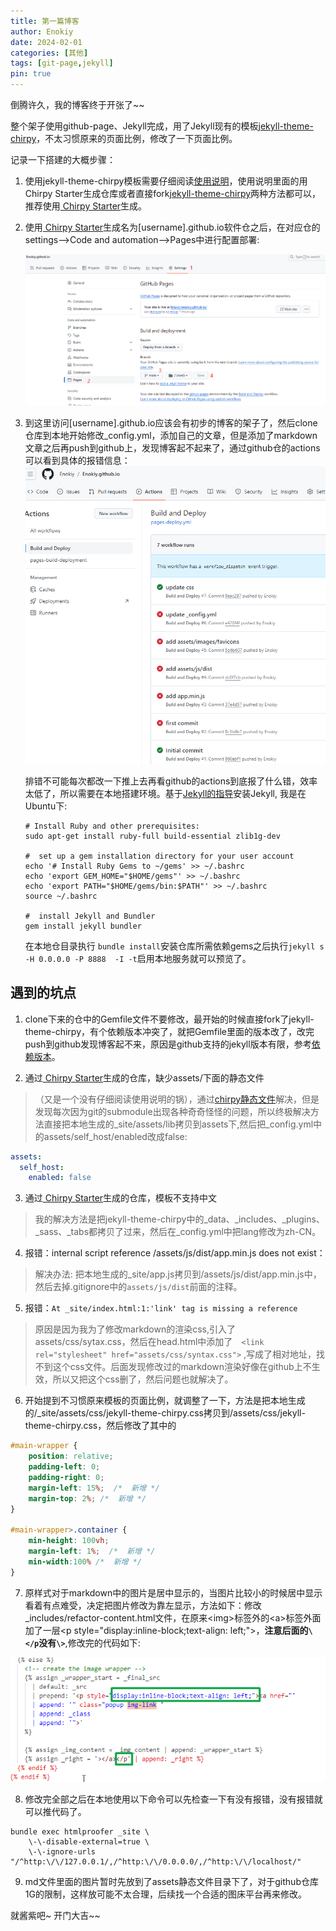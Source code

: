 ```yaml
---
title: 第一篇博客
author: Enokiy
date: 2024-02-01 
categories: [其他]
tags: [git-page,jekyll]
pin: true
---
```


倒腾许久，我的博客终于开张了~~

整个架子使用github-page、Jekyll完成，用了Jekyll现有的模板[jekyll-theme-chirpy](https://github.com/cotes2020/jekyll-theme-chirpy)，不太习惯原来的页面比例，修改了一下页面比例。

记录一下搭建的大概步骤：

1. 
    使用jekyll-theme-chirpy模板需要仔细阅读[使用说明](https://chirpy.cotes.page/posts/getting-started/)，使用说明里面的用Chirpy Starter生成仓库或者直接fork[jekyll-theme-chirpy](https://github.com/cotes2020/jekyll-theme-chirpy)两种方法都可以，推荐使用[ Chirpy Starter](https://github.com/cotes2020/chirpy-starter)生成。

2. 
    使用[ Chirpy Starter](https://github.com/cotes2020/chirpy-starter)生成名为[username].github.io软件仓之后，在对应仓的settings-->Code and automation-->Pages中进行配置部署:

    ![](/assets/images/the-first-blog/20240206143728.png)

3. 
    到这里访问[username].github.io应该会有初步的博客的架子了，然后clone仓库到本地开始修改_config.yml，添加自己的文章，但是添加了markdown文章之后再push到github上，发现博客起不起来了，通过github仓的actions可以看到具体的报错信息：
  ![](/assets/images/the-first-blog/20240206144708.png)

    排错不可能每次都改一下推上去再看github的actions到底报了什么错，效率太低了，所以需要在本地搭建环境。基于[Jekyll的指导](https://docs.github.com/en/pages/setting-up-a-github-pages-site-with-jekyll/testing-your-github-pages-site-locally-with-jekyll)安装Jekyll, 我是在Ubuntu下:

    ```console
    # Install Ruby and other prerequisites:
    sudo apt-get install ruby-full build-essential zlib1g-dev

    #  set up a gem installation directory for your user account
    echo '# Install Ruby Gems to ~/gems' >> ~/.bashrc
    echo 'export GEM_HOME="$HOME/gems"' >> ~/.bashrc
    echo 'export PATH="$HOME/gems/bin:$PATH"' >> ~/.bashrc
    source ~/.bashrc

    #  install Jekyll and Bundler
    gem install jekyll bundler
    ```

    在本地仓目录执行 `bundle install`安装仓库所需依赖gems之后执行`jekyll s -H 0.0.0.0 -P 8888  -I -t`启用本地服务就可以预览了。

## 遇到的坑点

1. clone下来的仓中的Gemfile文件不要修改，最开始的时候直接fork了jekyll-theme-chirpy，有个依赖版本冲突了，就把Gemfile里面的版本改了，改完push到github发现博客起不来，原因是github支持的jekyll版本有限，参考[依赖版本](https://pages.github.com/versions/)。

2. 通过[ Chirpy Starter](https://github.com/cotes2020/chirpy-starter)生成的仓库，缺少assets/下面的静态文件

> （又是一个没有仔细阅读使用说明的锅），通过[chirpy静态文件](https://github.com/cotes2020/chirpy-static-assets#readme)解决，但是发现每次因为git的submodule出现各种奇奇怪怪的问题，所以终极解决方法直接把本地生成的_site/assets/lib拷贝到assets下,然后把_config.yml中的assets/self_host/enabled改成false:

```yml
assets:
  self_host:
    enabled: false
```


3. 通过[ Chirpy Starter](https://github.com/cotes2020/chirpy-starter)生成的仓库，模板不支持中文

> 我的解决方法是把jekyll-theme-chirpy中的_data、_includes、_plugins、_sass、_tabs都拷贝了过来，然后在_config.yml中把lang修改为zh-CN。

4. 报错：internal script reference /assets/js/dist/app.min.js does not exist：

> 解决办法: 把本地生成的_site/app.js拷贝到/assets/js/dist/app.min.js中，然后去掉.gitignore中的`assets/js/dist`前面的注释。

5. 报错：` At _site/index.html:1:'link' tag is missing a reference `

> 原因是因为我为了修改markdown的渲染css,引入了assets/css/sytax.css，然后在head.html中添加了`  <link rel="stylesheet" href="assets/css/syntax.css">` ,写成了相对地址，找不到这个css文件。后面发现修改过的markdown渲染好像在github上不生效，所以又把这个css删了，然后问题也就解决了。

6. 开始提到不习惯原来模板的页面比例，就调整了一下，方法是把本地生成的/_site/assets/css/jekyll-theme-chirpy.css拷贝到/assets/css/jekyll-theme-chirpy.css，然后修改了其中的

```css
#main-wrapper {
    position: relative;
    padding-left: 0;
    padding-right: 0;
    margin-left: 15%;  /*  新增 */
    margin-top: 2%; /*  新增 */
}

#main-wrapper>.container {
    min-height: 100vh;
    margin-left: 1%;  /*  新增 */
    min-width:100% /*  新增 */
}
```

7. 原样式对于markdown中的图片是居中显示的，当图片比较小的时候居中显示看着有点难受，决定把图片修改为靠左显示，方法如下：修改_includes/refactor-content.html文件，在原来\<img\>标签外的\<a\>标签外面加了一层\<p style="display:inline-block;text-align: left;"\>，**注意后面的`\</p`没有`\>`**,修改完的代码如下:

![html](/assets/images/the-first-blog/html.png)

8. 修改完全部之后在本地使用以下命令可以先检查一下有没有报错，没有报错就可以推代码了。

```console
bundle exec htmlproofer _site \
    \-\-disable-external=true \
    \-\-ignore-urls "/^http:\/\/127.0.0.1/,/^http:\/\/0.0.0.0/,/^http:\/\/localhost/"
```

9. md文件里面的图片暂时先放到了assets静态文件目录下了，对于github仓库1G的限制，这样放可能不太合理，后续找一个合适的图床平台再来修改。


就酱紫吧~ 开门大吉~~

